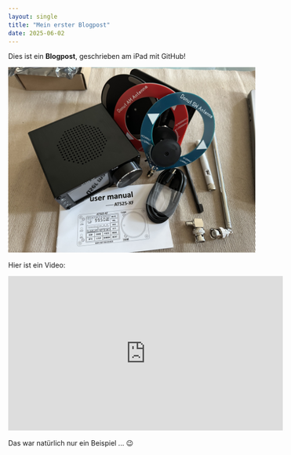 ```yaml
---
layout: single
title: "Mein erster Blogpost"
date: 2025-06-02
---
```


Dies ist ein **Blogpost**, geschrieben am iPad mit GitHub!

![Ein Bild](/assets/images/IMG_8433.jpeg)

Hier ist ein Video:  
<iframe width="560" height="315" src="https://www.youtube.com/embed/dQw4w9WgXcQ" frameborder="0" allowfullscreen></iframe>

Das war natürlich nur ein Beispiel ... 😉